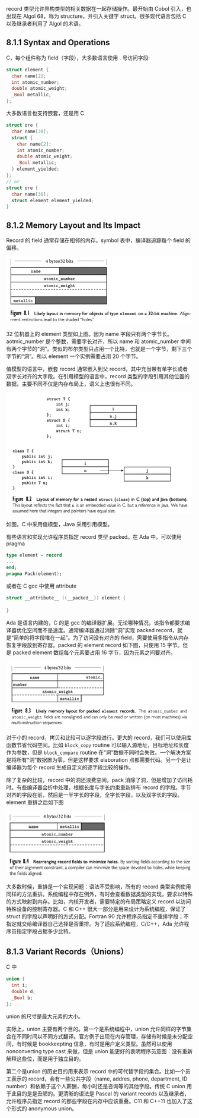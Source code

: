 record 类型允许异构类型的相关数据在一起存储操作。最开始由 Cobol 引入，也出现在 Algol 68，称为 structure，并引入关键字 struct。很多现代语言包括 C 以及继承者利用了 Algol 的术语。

## 8.1.1 Syntax and Operations

C，每个组件称为 field（字段），大多数语言使用 . 号访问字段:

```c
struct element {
  char name[2];
  int atomic_number;
  double atomic_weight;
  _Bool metallic;
};
```

大多数语言也支持嵌套，还是用 C

```c
struct ore {
  char name[30];
  struct {
    char name[2];
    int atomic_number;
    double atomic_weight;
    _Bool metallic;
  } element_yielded;
};
// or 
struct ore {
  char name[30];
  struct element element_yielded;
}
```

## 8.1.2 Memory Layout and Its Impact

Record 的 field 通常存储在相邻的内存。symbol 表中，编译器追踪每个 field 的偏移。

![image-20220921111639805](assets/8.1.records_structures/image-20220921111639805.png)

32 位机器上的 element 类型如上图。因为 name 字段只有两个字节长。aotmic_number 是个整数，需要字长对齐，所以 name 和 atomic_number 中间有两个字节的“洞”。类似的布尔类型只占用一个比特，也就是一个字节，剩下三个字节的“洞”。所以 element 一个实例需要占用 20 个字节。

值模型的语言中，嵌套 record 通常嵌入到父 record，其中充当带有单字长或者双字长对齐的大字段。在引用模型的语言中，record 类型的字段引用其他位置的数据。主要不同不仅是内存布局上，语义上也很有不同。

![image-20220921140108563](assets/8.1.records_structures/image-20220921140108563.png)

如图，C 中采用值模型，Java 采用引用模型。

有些语言和实现允许程序员指定 record 类型 packed。在 Ada 中，可以使用 pragma

```ada
type element = record
...
end;
pragma Pack(element);
```

或者在 C gcc 中使用 attribute

```c
struct __attribute__ ((__packed__)) element {
  
}
```

Ada 是语言内建的，C 的是 gcc 的编译器扩展。无论哪种情况，该指令都要求编译器优化空间而不是速度。通常编译器通过消除“洞”实现 packed record，就是“简单的将字段堆在一起”。为了访问没有对齐的 field，需要使用多指令从内存恢复字段放到寄存器。packed 的 element record 如下图，只使用 15 字节。但是 packed element 数组每个元素要占用 16 字节，因为元素之间要对齐。

![image-20220921140724816](assets/8.1.records_structures/image-20220921140724816.png)

对于小的 record，拷贝和比较可以逐字段进行。更大的 record，我们可以使用库函数节省代码空间。比如 `block_copy` routine 可以输入源地址，目标地址和长度作为参数，但是 `block_compare` routine 在“洞”数据不同时会失败。一个解决方案是将所有“洞”数据置为零，但是这样要求 elaboration 点都需要代码。另一个是让编译器为每个 record 生成自定义的逐字段比较的操作。

除了复杂的比较，record 中的洞还浪费空间。pack 消除了洞，但是增加了访问耗时。有些编译器会折中处理，根据长度与字长约束重新排布 record 的字段。字节对齐的字段在前，然后是一半字长的字段，全字长字段，以及双字长的字段。element 重排之后如下图

![image-20220921141526957](assets/8.1.records_structures/image-20220921141526957.png)

大多数时候，重排是一个实现问题：语法不受影响，所有的 record 类型实例使用同样的方法重排。系统编程中存在例外，有时会查看数据类型的实现，要求以特殊的方式映射到内存。比如，内核开发者，需要特定的布局策略定义 record 以访问特殊设备的控制寄存器。C 和 C++ 很大一部分是用来设计为系统编程，保证了 struct 的字段以声明好的方式分配。Fortran 90 允许程序员指定不重排字段；不指定就交给编译器自己选择是否重排。为了适应系统编程，C/C++，Ada 允许程序员指定字段占据多少比特。

## 8.1.3 Variant Records（Unions）

C 中

```c
union {
  int i;
  double d;
  _Bool b;
};
```

union 的尺寸是最大元素的大小。

实际上，union 主要有两个目的。第一个是系统编程中，union 允许同样的字节集合在不同时间以不同方式翻译。官方例子出现在内存管理，存储有时候是未分配空间，有时候是 bookkeepting 信息，有时是用户定义类型。虽然可以使用 nonconverting type cast 来做，但是 union 能更好的表明程序员意图：没有重新解释这些位，而是用于独立目的。

第二个是union 的历史目的用来表示 record 中的可代替字段的集合。比如一个员工表示的 record，会有一些公共字段（name, addres, phone, department, ID number）和依赖于这个人薪酬，每小时还是咨询等的其他字段。传统 C union 用于此目的是是丑陋的。更清晰的语法是 Pascal 的 variant records 以及继承者，允许程序员指定 record 的那些字段在内存中应该重叠。C11 和 C++11 也加入了这个形式的 anonymous union。
